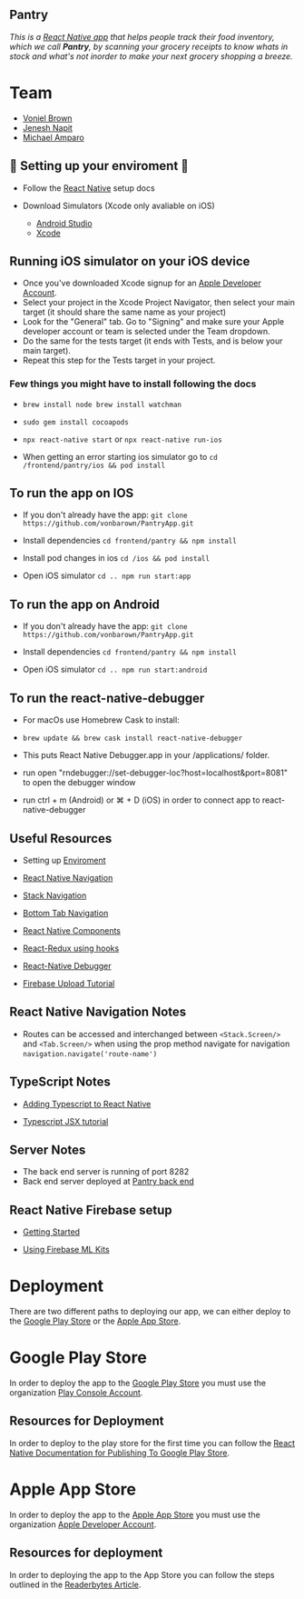 ## Pantry

_This is a [React Native app](https://reactnative.dev/) that helps people track their food inventory, which we call **Pantry**, by scanning your grocery receipts to know whats in stock and what's not inorder to make your next grocery shopping a breeze._

# Team

- [Voniel Brown](https://www.linkedin.com/in/vonielbrown/)
- [Jenesh Napit](https://www.linkedin.com/in/jeneshnapit/)
- [Michael Amparo](https://www.linkedin.com/in/michaeldamparo/)

## 🚨 Setting up your enviroment 🚨

- Follow the [React Native](https://reactnative.dev/docs/environment-setup) setup docs

- Download Simulators (Xcode only avaliable on iOS)

  - [Android Studio](https://developer.android.com/studio?gclid=EAIaIQobChMI5bPP9obN6AIVip-fCh3PggusEAAYASAAEgIyRfD_BwE&gclsrc=aw.ds)
  - [Xcode](https://apps.apple.com/us/app/xcode/id497799835?mt=12)

## Running iOS simulator on your iOS device

- Once you've downloaded Xcode signup for an [Apple Developer Account](https://developer.apple.com/).
- Select your project in the Xcode Project Navigator, then select your main target (it should share the same name as your project)
- Look for the "General" tab. Go to "Signing" and make sure your Apple developer account or team is selected under the Team dropdown.
- Do the same for the tests target (it ends with Tests, and is below your main target).
- Repeat this step for the Tests target in your project.

### Few things you might have to install following the docs

- `brew install node brew install watchman`

- `sudo gem install cocoapods`

- `npx react-native start` or `npx react-native run-ios`

- When getting an error starting ios simulator go to `cd /frontend/pantry/ios && pod install`

## To run the app on IOS

- If you don't already have the app: `git clone https://github.com/vonbarown/PantryApp.git`

- Install dependencies `cd frontend/pantry && npm install`

- Install pod changes in ios `cd /ios && pod install`

- Open iOS simulator `cd .. npm run start:app`

## To run the app on Android

- If you don't already have the app: `git clone https://github.com/vonbarown/PantryApp.git`

- Install dependencies `cd frontend/pantry && npm install`

- Open iOS simulator `cd .. npm run start:android`

## To run the react-native-debugger

- For macOs use Homebrew Cask to install:
- `brew update && brew cask install react-native-debugger`

- This puts React Native Debugger.app in your /applications/ folder.

- run open "rndebugger://set-debugger-loc?host=localhost&port=8081" to open the debugger window

- run ctrl + m (Android) or ⌘ + D (iOS) in order to connect app to react-native-debugger

## Useful Resources

- Setting up [Enviroment](https://reactnative.dev/docs/environment-setup)

- [React Native Navigation](https://reactnavigation.org/)

- [Stack Navigation](https://reactnavigation.org/docs/stack-navigator/)

- [Bottom Tab Navigation](https://reactnavigation.org/docs/tab-based-navigation)

- [React Native Components](https://reactnative.dev/docs/components-and-apis#user-interface)

- [React-Redux using hooks](https://react-redux.js.org/api/hooks#useselector-examples)

- [React-Native Debugger](https://github.com/jhen0409/react-native-debugger)

- [Firebase Upload Tutorial](https://dev.to/younesh1989/upload-files-using-react-native-and-firebase-part-1-a7h)

## React Native Navigation Notes

- Routes can be accessed and interchanged between `<Stack.Screen/>` and `<Tab.Screen/>` when using the prop method navigate for navigation `navigation.navigate('route-name')`

## TypeScript Notes

- [Adding Typescript to React Native](https://github.com/Microsoft/TypeScript-React-Native-Starter)

- [Typescript JSX tutorial](https://www.typescriptlang.org/docs/handbook/jsx.html)

## Server Notes

- The back end server is running of port 8282
- Back end server deployed at [Pantry back end](https://pantry-backend.herokuapp.com/)

## React Native Firebase setup

- [Getting Started](https://rnfirebase.io/)

- [Using Firebase ML Kits](https://rnfirebase.io/ml-vision/usage)

# Deployment

There are two different paths to deploying our app, we can either deploy to the [Google Play Store](https://play.google.com/store?hl=en_US) or the [Apple App Store](https://www.apple.com/ios/app-store/).

# Google Play Store

In order to deploy the app to the [Google Play Store](https://play.google.com/store?hl=en_US) you must use the organization [Play Console Account](https://play.google.com/apps/publish/signup/).

## Resources for Deployment

In order to deploy to the play store for the first time you can follow the [React Native Documentation for Publishing To Google Play Store](https://reactnative.dev/docs/signed-apk-android.html).

# Apple App Store

In order to deploy the app to the [Apple App Store](https://www.apple.com/ios/app-store/) you must use the organization [Apple Developer Account](https://developer.apple.com/).

## Resources for deployment

In order to deploying the app to the App Store you can follow the steps outlined in the [Readerbytes Article](https://readybytes.in/blog/how-to-deploy-a-react-native-ios-app-on-the-app-store).
